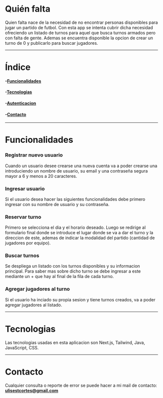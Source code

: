 # Quién falta
Quien falta nace de la necesidad de no encontrar personas disponibles para jugar un partido de futbol. 
Con esta app se intenta cubrir dicha necesidad ofreciendo un listado de turnos para aquel que busca turnos armados pero con falta de gente. Ademas se encuentra disponible la opcion de crear un turno de 0 y publicarlo para buscar jugadores.

------------
# Índice
#### -[Funcionalidades](#Funcionalidades)
#### -[Tecnologias](#Tecnologias)
#### -[Autenticacion](https://github.com/ulicortes/authapp)
#### -[Contacto](#Contacto)

------------


# Funcionalidades
### Registrar nuevo usuario
Cuando  un usuario desee crearse una nueva cuenta va a poder crearse una introduciendo un nombre de usuario, su email y una contraseña segura mayor a 6 y menos a 20 caracteres.
### Ingresar usuario
Si el usuario desea hacer las siguientes funcionalidades debe primero ingresar con su nombre de usuario y su contraseña.
### Reservar turno
Primero se selecciona el dia y el horario deseado. Luego se redirige al formulario final donde se introduce el lugar donde se va a dar el turno y la direccion de este, ademas de indicar la modalidad del partido (cantidad de jugadores por equipo).
### Buscar turnos
Se despliega un listado con los turnos disponibles y su informacion principal. Para saber mas sobre dicho turno se debe ingresar a este mediante un + que hay al final de la fila de cada turno.
### Agregar jugadores al turno
Si el usuario ha inciado su propia sesion y tiene turnos creados, va a poder agregar jugadores al listado.

------------

# Tecnologias
Las tecnologias usadas en esta aplicacion son Next.js, Tailwind, Java, JavaScript, CSS.

------------

# Contacto
Cualquier consulta o reporte de error se puede hacer a mi mail de 
contacto: **ulisestcortes@gmail.com**
